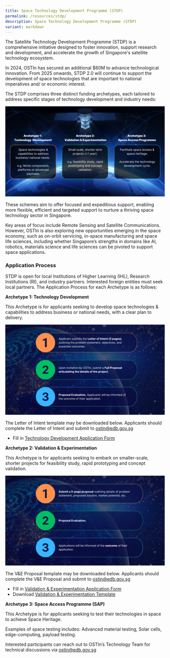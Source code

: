 ```yaml
---
title: Space Technology Development Programme (STDP)
permalink: /resources/stdp/
description: Space Technology Development Programme (STDP)
variant: markdown
---
```

The Satellite Technology Development Programme (STDP) is a comprehensive initiative designed to foster innovation, support research and development, and accelerate the growth of Singapore's satellite technology ecosystem.

In 2024, OSTIn has secured an additional $60M to advance technological innovation. From 2025 onwards, STDP 2.0 will continue to support the development of space technologies that are important to national imperatives and/ or economic interest.

The STDP comprises three distinct funding archetypes, each tailored to address specific stages of technology development and industry needs:

![STDP 3 Archetypes](/images/STDP_3_Archetypes.png)

These schemes aim to offer focused and expeditious support, enabling more flexible, efficient and targeted support to nurture a thriving space technology sector in Singapore.

Key areas of focus include Remote Sensing and Satellite Communications. However, OSTIn is also exploring new opportunities emerging in the space economy, such as on-orbit servicing, in-space manufacturing and space life sciences, including whether Singapore’s strengths in domains like AI, robotics, materials science and life sciences can be pivoted to support space applications.

### **Application Process**

STDP is open for local Institutions of Higher Learning (IHL), Research Institutions (RI), and industry partners. Interested foreign entities must seek local partners. The Application Process for each Archetype is as follows:

**Archetype 1: Technology Development**

This Archetype is for applicants seeking to develop space technologies & capabilities to address business or national needs, with a clear plan to delivery. 

![](/images/TD.png)

The Letter of Intent template may be downloaded below. Applicants should complete the Letter of Intent and submit to [ostin@edb.gov.sg](mailto:ostin@edb.gov.sg)

- Fill in [Technology Development Application Form](https://form.gov.sg/67b87599fac419d7dd564999)


**Archetype 2: Validation & Experimentation**

This Archetype is for applicants seeking to embark on smaller-scale, shorter projects for feasibility study, rapid prototyping and concept validation.

![Validation & Experimentation](/images/V_E.png)

The V&E Proposal template may be downloaded below. Applicants should complete the V&E Proposal and submit to [ostin@edb.gov.sg](mailto:ostin@edb.gov.sg)

- Fill in [Validation & Experimentation Application Form](https://form.gov.sg/67b88b0f750f3cc6ca51267b)
- Download [Validation & Experimentation Template](/files/Validation_and_Experimentation_Proposal_Template.pdf)

**Archetype 3: Space Access Programme (SAP)**

This Archetype is for applicants seeking to test their technologies in space to achieve Space Heritage.

Examples of space testing includes:
Advanced material testing, Solar cells, edge-computing, payload testing.

Interested participants can reach out to OSTIn’s Technology Team for technical discussions via [ostin@edb.gov.sg](mailto:ostin@edb.gov.sg)